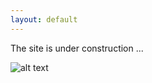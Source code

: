 ```yaml
---
layout: default
---
```


The site is under construction ...


![alt text](https://github.com/sovagos/site/tree/master/images/Sovagopic2.jpg)
